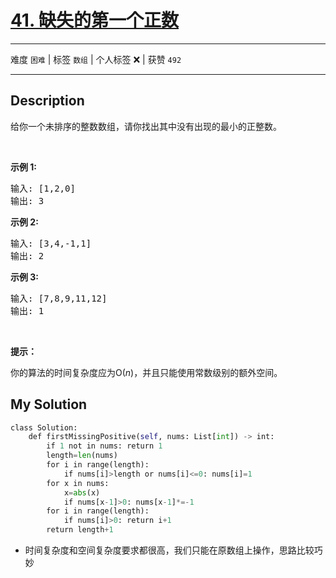 # [41. 缺失的第一个正数](https://leetcode-cn.com/problems/first-missing-positive/)

---

难度 `困难` | 标签 `数组`  | 个人标签 ❌ | 获赞 `492`

---

## Description

<p>给你一个未排序的整数数组，请你找出其中没有出现的最小的正整数。</p>
<p>&nbsp;</p>
<p><strong>示例&nbsp;1:</strong></p>
<pre>输入: [1,2,0]
输出: 3
</pre>

<p><strong>示例&nbsp;2:</strong></p>
<pre>输入: [3,4,-1,1]
输出: 2
</pre>

<p><strong>示例&nbsp;3:</strong></p>
<pre>输入: [7,8,9,11,12]
输出: 1
</pre>

<p>&nbsp;</p>
<p><strong>提示：</strong></p>
<p>你的算法的时间复杂度应为O(<em>n</em>)，并且只能使用常数级别的额外空间。</p>

## My Solution

```python
class Solution:
    def firstMissingPositive(self, nums: List[int]) -> int:
        if 1 not in nums: return 1
        length=len(nums)
        for i in range(length):
            if nums[i]>length or nums[i]<=0: nums[i]=1
        for x in nums:
            x=abs(x)
            if nums[x-1]>0: nums[x-1]*=-1
        for i in range(length):
            if nums[i]>0: return i+1
        return length+1
```

- 时间复杂度和空间复杂度要求都很高，我们只能在原数组上操作，思路比较巧妙